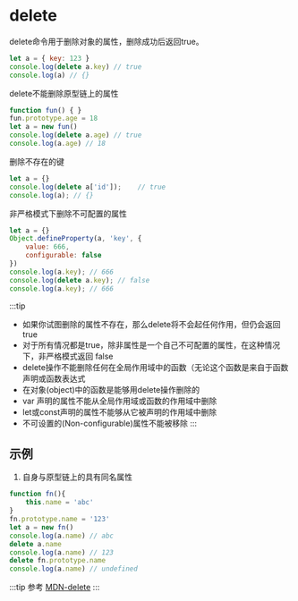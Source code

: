 # delete
delete命令用于删除对象的属性，删除成功后返回true。

```js
let a = { key: 123 }
console.log(delete a.key) // true
console.log(a) // {}
```

delete不能删除原型链上的属性
```js
function fun() { }
fun.prototype.age = 18
let a = new fun() 
console.log(delete a.age) // true
console.log(a.age) // 18  
```

删除不存在的键
```js
let a = {}
console.log(delete a['id']);    // true
console.log(a); // {}
```

非严格模式下删除不可配置的属性
```js
let a = {}
Object.defineProperty(a, 'key', {
    value: 666,
    configurable: false
})
console.log(a.key); // 666 
console.log(delete a.key); // false
console.log(a.key); // 666
```

:::tip
* 如果你试图删除的属性不存在，那么delete将不会起任何作用，但仍会返回true
* 对于所有情况都是true，除非属性是一个自己不可配置的属性，在这种情况下，非严格模式返回 false
* delete操作不能删除任何在全局作用域中的函数（无论这个函数是来自于函数声明或函数表达式
* 在对象(object)中的函数是能够用delete操作删除的
* var 声明的属性不能从全局作用域或函数的作用域中删除
* let或const声明的属性不能够从它被声明的作用域中删除
* 不可设置的(Non-configurable)属性不能被移除
:::

## 示例
1. 自身与原型链上的具有同名属性
```js
function fn(){
    this.name = 'abc'
}
fn.prototype.name = '123'
let a = new fn()
console.log(a.name) // abc
delete a.name
console.log(a.name) // 123
delete fn.prototype.name
console.log(a.name) // undefined
```

:::tip 参考
[MDN-delete](https://developer.mozilla.org/zh-CN/docs/Web/JavaScript/Reference/Operators/delete)
:::

<comment/>
<tongji/>